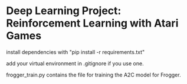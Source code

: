 # Deep Learning Project: Reinforcement Learning with Atari Games
install dependencies with "pip install -r requirements.txt"

add your virtual environment in .gitignore if you use one.  

frogger_train.py contains the file for training the A2C model for Frogger. 
